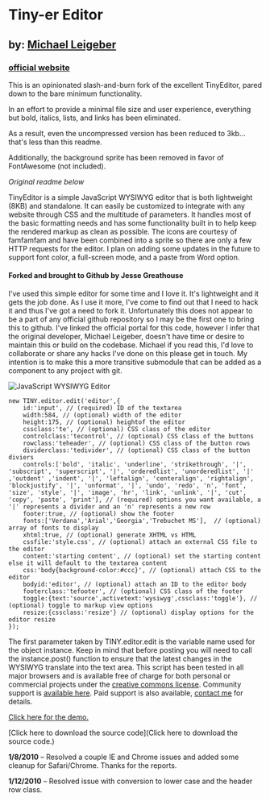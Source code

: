 # Tiny-er Editor
## by: [Michael Leigeber](http://www.scriptiny.com/author/michael/)
### [official website](http://www.scriptiny.com/2010/02/javascript-wysiwyg-editor/)

This is an opinionated slash-and-burn fork of the excellent TinyEditor, pared down to the bare minimum functionality.

In an effort to provide a minimal file size and user experience, everything but bold, italics, lists, and links has been eliminated.

As a result, even the uncompressed version has been reduced to 3kb... that's less than this readme.

Additionally, the background sprite has been removed in favor of FontAwesome (not included).


*Original readme below*

TinyEditor is a simple JavaScript WYSIWYG editor that is both lightweight (8KB) and standalone. It can easily be customized to integrate with any website through CSS and the multitude of parameters. It handles most of the basic formatting needs and has some functionality built in to help keep the rendered markup as clean as possible. The icons are courtesy of famfamfam and have been combined into a sprite so there are only a few HTTP requests for the editor. I plan on adding some updates in the future to support font color, a full-screen mode, and a paste from Word option.

#### Forked and brought to Github by Jesse Greathouse

I've used this simple editor for some time and I love it. It's lightweight and it gets the job done. As I use it more, I've come to find out that I need to hack it and thus I've got a need to fork it. Unfortunately this does not appear to be a part of any official github repository so I may be the first one to bring this to github. I've linked the official portal for this code, however I infer that the original developer, Michael Leigeber, doesn't have time or desire to maintain this or build on the codebase. Michael if you read this, I'd love to collaborate or share any hacks I've done on this please get in touch. My intention is to make this a more transitive submodule that can be added as a component to any project with git.

![JavaScript WYSIWYG Editor](http://www.scriptiny.com/wp-content/uploads/2010/02/editor.jpg "JavaScript WYSIWYG Editor")

    new TINY.editor.edit('editor',{
        id:'input', // (required) ID of the textarea
        width:584, // (optional) width of the editor
        height:175, // (optional) heightof the editor
        cssclass:'te', // (optional) CSS class of the editor
        controlclass:'tecontrol', // (optional) CSS class of the buttons
        rowclass:'teheader', // (optional) CSS class of the button rows
        dividerclass:'tedivider', // (optional) CSS class of the button diviers
        controls:['bold', 'italic', 'underline', 'strikethrough', '|', 'subscript', 'superscript', '|', 'orderedlist', 'unorderedlist', '|' ,'outdent' ,'indent', '|', 'leftalign', 'centeralign', 'rightalign', 'blockjustify', '|', 'unformat', '|', 'undo', 'redo', 'n', 'font', 'size', 'style', '|', 'image', 'hr', 'link', 'unlink', '|', 'cut', 'copy', 'paste', 'print'], // (required) options you want available, a '|' represents a divider and an 'n' represents a new row
        footer:true, // (optional) show the footer
        fonts:['Verdana','Arial','Georgia','Trebuchet MS'],  // (optional) array of fonts to display
        xhtml:true, // (optional) generate XHTML vs HTML
        cssfile:'style.css', // (optional) attach an external CSS file to the editor
        content:'starting content', // (optional) set the starting content else it will default to the textarea content
        css:'body{background-color:#ccc}', // (optional) attach CSS to the editor
        bodyid:'editor', // (optional) attach an ID to the editor body
        footerclass:'tefooter', // (optional) CSS class of the footer
        toggle:{text:'source',activetext:'wysiwyg',cssclass:'toggle'}, // (optional) toggle to markup view options
        resize:{cssclass:'resize'} // (optional) display options for the editor resize
    });

The first parameter taken by TINY.editor.edit is the variable name used for the object instance. Keep in mind that before posting you will need to call the instance.post() function to ensure that the latest changes in the WYSIWYG translate into the text area. This script has been tested in all major browsers and is available free of charge for both personal or commercial projects under the [creative commons license](http://creativecommons.org/licenses/by/3.0/us/). Community support is [available here](http://forum.leigeber.com/). Paid support is also available, [contact me](http://www.scriptiny.com/contact/) for details.

[Click here for the demo.](http://sandbox.scriptiny.com/tinyeditor/)

[Click here to download the source code](Click here to download the source code.)

**1/8/2010** – Resolved a couple IE and Chrome issues and added some cleanup for Safari/Chrome. Thanks for the reports.

**1/12/2010** – Resolved issue with conversion to lower case and the header row class.
